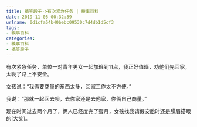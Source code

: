 ```yaml
---
title: 搞笑段子->有次紧急任务 | 糗事百科
date: 2019-11-05 00:32:59
urlname: 0d1cfa54b40bebc09530c7d4db1d5cf3
tags: 
- 糗事百科
categories:
- 糗事百科
- 搞笑段子
---
```

有次紧急任务，单位一对青年男女一起加班到11点，我正好值班，劝他们先回家，太晚了路上不安全。

女孩说：“我俩要商量的东西太多，回家工作太不方便。”

我说：“那就一起回去呗，去你家还是去他家，你俩自己商量。”

现在时间过去两个月了，俩人已经度完了蜜月，女孩找我请假安胎时还是臊眉搭眼的[大笑]。



